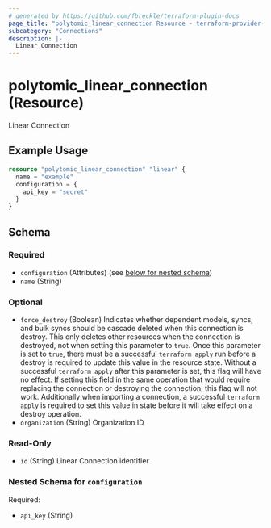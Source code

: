 ```yaml
---
# generated by https://github.com/fbreckle/terraform-plugin-docs
page_title: "polytomic_linear_connection Resource - terraform-provider-polytomic"
subcategory: "Connections"
description: |-
  Linear Connection
---
```


# polytomic_linear_connection (Resource)

Linear Connection

## Example Usage

```terraform
resource "polytomic_linear_connection" "linear" {
  name = "example"
  configuration = {
    api_key = "secret"
  }
}
```

<!-- schema generated by tfplugindocs -->
## Schema

### Required

- `configuration` (Attributes) (see [below for nested schema](#nestedatt--configuration))
- `name` (String)

### Optional

- `force_destroy` (Boolean) Indicates whether dependent models, syncs, and bulk syncs should be cascade deleted when this connection is destroy. This only deletes other resources when the connection is destroyed, not when setting this parameter to `true`. Once this parameter is set to `true`, there must be a successful `terraform apply` run before a destroy is required to update this value in the resource state. Without a successful `terraform apply` after this parameter is set, this flag will have no effect. If setting this field in the same operation that would require replacing the connection or destroying the connection, this flag will not work. Additionally when importing a connection, a successful `terraform apply` is required to set this value in state before it will take effect on a destroy operation.
- `organization` (String) Organization ID

### Read-Only

- `id` (String) Linear Connection identifier

<a id="nestedatt--configuration"></a>
### Nested Schema for `configuration`

Required:

- `api_key` (String)


